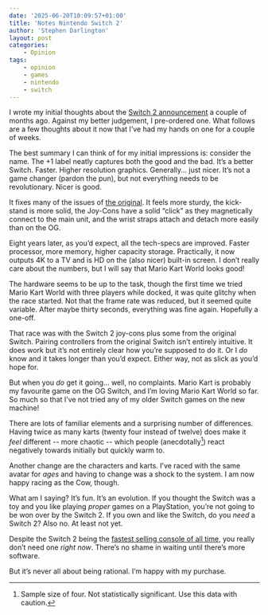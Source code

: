 ```yaml
---
date: '2025-06-20T10:09:57+01:00'
title: 'Notes Nintendo Switch 2'
author: 'Stephen Darlington'
layout: post
categories:
    - Opinion
tags:
    - opinion
    - games
    - nintendo
    - switch
---
```


I wrote my initial thoughts about the [Switch 2 announcement](/posts/2025-04-04-nintendo-switch-2-reaction/) a couple of months ago. Against my better judgement, I pre-ordered one. What follows are a few thoughts about it now that I’ve had my hands on one for a couple of weeks.

The best summary I can think of for my initial impressions is: consider the name. The +1 label neatly captures both the good and the bad. It’s a better Switch. Faster. Higher resolution graphics. Generally... just nicer. It’s not a game changer (pardon the pun), but not everything needs to be revolutionary. Nicer is good.

It fixes many of the issues of [the original](/posts/2017-07-15-nintendo-switch/). It feels more sturdy, the kick-stand is more solid, the Joy-Cons have a solid “click” as they magnetically connect to the main unit, and the wrist straps attach and detach more easily than on the OG.

Eight years later, as you’d expect, all the tech-specs are improved. Faster processor, more memory, higher capacity storage. Practically, it now outputs 4K to a TV and is HD on the (also nicer) built-in screen. I don’t really care about the numbers, but I will say that Mario Kart World looks good!

The hardware seems to be up to the task, though the first time we tried Mario Kart World with three players while docked, it was quite glitchy when the race started. Not that the frame rate was reduced, but it seemed quite variable. After maybe thirty seconds, everything was fine again. Hopefully a one-off.

That race was with the Switch 2 joy-cons plus some from the original Switch. Pairing controllers from the original Switch isn’t entirely intuitive. It does work but it’s not entirely clear how you’re supposed to do it. Or I _do_ know and it takes longer than you’d expect. Either way, not as slick as you’d hope for.

But when you _do_ get it going... well, no complaints. Mario Kart is probably my favourite game on the OG Switch, and I’m loving Mario Kart World so far. So much so that I’ve not tried any of my older Switch games on the new machine!

There are lots of familiar elements and a surprising number of differences. Having twice as many karts (twenty four instead of twelve) does make it _feel_ different -- more chaotic -- which people (anecdotally[^1]) react negatively towards initially but quickly warm to.

Another change are the characters and karts. I’ve raced with the same avatar for _ages_ and having to change was a shock to the system. I am now happy racing as the Cow, though.

What am I saying? It’s fun. It’s an evolution. If you thought the Switch was a toy and you like playing _proper_ games on a PlayStation, you’re not going to be won over by the Switch 2. If you own and like the Switch, do you _need_ a Switch 2? Also no. At least not yet.

Despite the Switch 2 being the [fastest selling console of all time](https://www.theverge.com/news/685162/nintendo-switch-2-sales-figures-record), you really don’t need one _right now_. There’s no shame in waiting until there’s more software.

But it’s never all about being rational. I’m happy with my purchase. 

[^1]: Sample size of four. Not statistically significant. Use this data with caution.